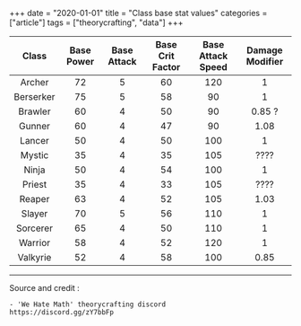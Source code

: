 +++
date = "2020-01-01"
title = "Class base stat values"
categories = ["article"]
tags = ["theorycrafting", "data"]
+++

| Class | Base Power | Base Attack | Base Crit Factor | Base Attack Speed | Damage Modifier |
| :-: | :-: | :-: | :-: | :-: | :-: |
| Archer | 72 | 5 | 60 | 120 | 1 |
| Berserker | 75 | 5 | 58 | 90 | 1 |
| Brawler | 60 | 4 | 50 | 90 | 0.85 ? |
| Gunner | 60 | 4 | 47 | 90 | 1.08 |
| Lancer | 50 | 4 | 50 | 100 | 1 |
| Mystic | 35 | 4 | 35 | 105 | ???? |
| Ninja | 50 | 4 | 54 | 100 | 1 |
| Priest | 35 | 4 | 33 | 105 | ???? |
| Reaper | 63 | 4 | 52 | 105 | 1.03 |
| Slayer | 70 | 5 | 56 | 110 | 1 |
| Sorcerer | 65 | 4 | 50 | 110 | 1 |
| Warrior | 58 | 4 | 52 | 120 | 1 |
| Valkyrie | 52 | 4 | 58 | 100 | 0.85 |

----

Source and credit :
```
- 'We Hate Math' theorycrafting discord
https://discord.gg/zY7bbFp
```
